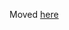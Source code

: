 Moved [here](https://bids-website.readthedocs.io/en/latest/getting_started/tutorials/conversion/asl.html)

